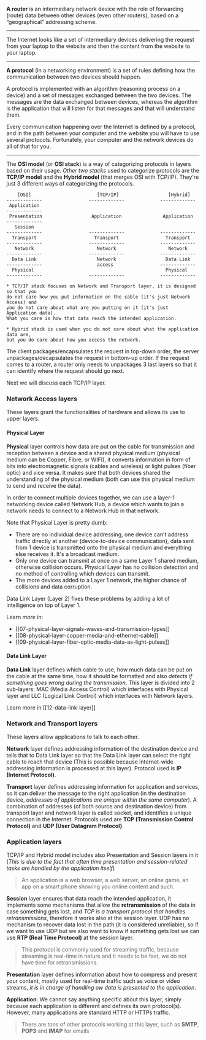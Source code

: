 **A router** is an intermediary network device with the role of forwarding (route) data between other devices (even other routers), based on a “geographical” addressing scheme.

---

The Internet looks like a set of intermediary devices delivering the request from your laptop to the website and then the content from the website to your laptop.

---

**A protocol** (in a networking environment) is a set of rules defining how the communication between two devices should happen.

A protocol is implemented with an algorithm (reasoning process on a device) and a set of messages exchanged between the two devices. The messages are the data exchanged between devices, whereas the algorithm is the application that will listen for that messages and that will understand them.

Every communication happening over the Internet is defined by a protocol, and in the path between your computer and the website you will have to use several protocols. Fortunately, your computer and the network devices do all of that for you.

---

The **OSI model** (or **OSI stack**) is a way of categorizing protocols in layers based on their usage. *Other two stacks* used to categorize protocols are the **TCP/IP model** and the **Hybrid model** (that merges OSI with TCP/IP). They're just 3 different ways of categorizing the protocols.

```
    [OSI]                        [TCP/IP]                  [Hybrid]
-------------                 -------------             -------------
 Application             
-------------                  
 Presentation                  Application               Application
-------------      
   Session
-------------                 -------------             -------------
  Transport                     Transport                 Transport
-------------                 -------------             -------------
   Network                       Network                   Network
-------------                 -------------             -------------
  Data Link                      Network                  Data Link
-------------                    access                 -------------
  Physical                                                Physical  
-------------                 -------------             -------------

* TCP/IP stack focuses on Network and Transport layer, it is designed so that you
do not care how you put information on the cable (it's just Network Access) and
you do not care about what are you putting on it (it's just Application data).
What you care is how that data reach the intended application.

* Hybrid stack is used when you do not care about what the application data are,
but you do care about how you access the network.

```

The client packages/encapsulates the request in top-down order, the server unpackages/decapsulates the request in bottom-up order. If the request comes to a router, a router only needs to unpackages 3 last layers so that it can identify where the request should go next.

Next we will discuss each TCP/IP layer.

### Network Access layers

These layers grant the functionalities of hardware and allows its use to upper layers.

#### Physical Layer

**Physical** layer controls how data are put on the cable for transmission and reception between a device and a shared physical medium (physical medium can be Copper, Fibre, or WIFI), it converts information in form of bits into electromagnetic signals (cables and wireless) or light pulses (fiber optic) and vice versa. It makes sure that both devices shared the understanding of the physical medium (both can use this physical medium to send and receive the data).

In order to connect multiple devices together, we can use a layer-1 networking device called Network Hub, a device which wants to join a network needs to connect to a Network Hub in that network.

Note that Physical Layer is pretty dumb:
- There are no individual device addressing, one device can't address traffic directly at another (device-to-device communication), data sent from 1 device is transmitted onto the physical medium and everything else receives it. It's a broadcast medium.
- Only one device can transmit at once on a same Layer 1 shared medium, otherwise collision occurs. Physical Layer has no collision detection and no method of controlling which devices can transmit.
- The more devices added to a Layer 1 network, the higher chance of collisions and data corruption.

Data Link Layer (Layer 2) fixes these problems by adding a lot of intelligence on top of Layer 1.

Learn more in:
- [[07-physical-layer-signals-waves-and-transmission-types]]
- [[08-physical-layer-copper-media-and-ethernet-cable]]
- [[09-physical-layer-fiber-optic-media-data-as-light-pulses]]

#### Data Link Layer

**Data Link** layer defines which cable to use, how much data can be put on the cable at the same time, how it should be formatted and also *detects if something goes wrong during the transmission*. This layer is divided into 2 sub-layers: MAC (Media Access Control) which interfaces with Physical layer and LLC (Logical Link Control) which interfaces with Network layers.

Learn more in [[12-data-link-layer]]
### Network and Transport layers

These layers allow applications to talk to each other.

**Network** layer defines addressing information of the destination device and tells that to Data Link layer so that the Data Link layer can select the right cable to reach that device (This is possible because internet-wide addressing information is processed at this layer). Protocol used is **IP (Internet Protocol)**.

**Transport** layer defines addressing information for application and services, so it can deliver the message to the right application (in the destination device, *addresses of applications are unique within the same computer*). A combination of addresses (of both source and destination device) from transport layer and network layer is called socket, and identifies a unique connection in the Internet. Protocols used are **TCP (Transmission Control Protocol)** and **UDP (User Datagram Protocol)**.

### Application layers

TCP/IP and Hybrid model includes also Presentation and Session layers in it (*This is due to the fact that often time presentation and session-related tasks are handled by the application itself*)

> An application is a web browser, a web server, an online game, an app on a smart phone showing you online content and such.

**Session** layer ensures that data reach the intended application, it implements some mechanisms that allow the **retransmission** of the data in case something gets lost, and *TCP is a transport protocol that handles retransmissions*, therefore it works also at the session layer. UDP has no mechanism to recover data lost in the path (it is considered unreliable), so if we want to use UDP but we also want to know if something gets lost we can use **RTP (Real Time Protocol)** at the session layer.

> This protocol is commonly used for streaming traffic, because streaming is real-time in nature and it needs to be fast, we do not have time for retransmissions.

**Presentation** layer defines information about how to compress and present your content, mostly used for real-time traffic such as voice or video streams, *it is in charge of handling ow data is presented to the application*.

**Application**: We cannot say anything specific about this layer, simply because each application is different and defines its own protocol(s). However, many applications are standard HTTP or HTTPs traffic. 

>  There are tons of other protocols working at this layer, such as **SMTP**, **POP3** and **IMAP** for emails
